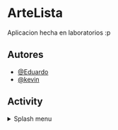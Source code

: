 
# ArteLista

Aplicacion hecha en laboratorios :p


## Autores

- [@Eduardo](https://www.github.com/Eduardo6446)
- [@kevin](https://github.com/kevinAlexanderG30)


## Activity

<details>
<summary>Splash menu</summary>
<br>
  menu de carga de la app
</details>
